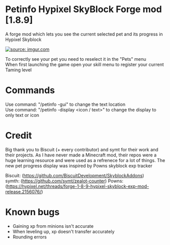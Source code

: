 # Petinfo Hypixel SkyBlock Forge mod [1.8.9]
A forge mod which lets you see the current selected pet and its progress in Hypixel Skyblock

<a href="https://imgur.com/1IViPKt"><img src="https://i.imgur.com/1IViPKt.png" title="source: imgur.com" /></a>

To correctly see your pet you need to reselect it in the "Pets" menu  
When first launching the game open your skill menu to register your current Taming level

# Commands
Use command: "/petinfo -gui" to change the text location  
Use command: "/petinfo -display <icon / text>" to change the display to only text or icon

# Credit
Big thank you to Biscuit (+ every contributor) and symt for their work and their projects.
As I have never made a Minecraft mod, their repos were a huge learning resource and were used as a refrenece for a lot of things.
The new pet progress display was inspired by Powns skyblock exp tracker

Biscuit: (https://github.com/BiscuitDevelopment/SkyblockAddons)  
symth: (https://github.com/symt/zealot-counter)
Powns: (https://hypixel.net/threads/forge-1-8-9-hypixel-skyblock-exp-mod-release.2156076/)

# Known bugs 
* Gaining xp from minions isn't accurate
* When leveling up, xp doesn't transfer accurately
* Rounding errors
